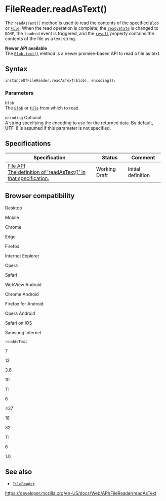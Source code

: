 # FileReader.readAsText()

The `readAsText()` method is used to read the contents of the specified [`Blob`](../blob) or [`File`](../file). When the read operation is complete, the [`readyState`](readystate) is changed to `DONE`, the `loadend` event is triggered, and the [`result`](result) property contains the contents of the file as a text string.

**Newer API available**  
The [`Blob.text()`](../blob/text) method is a newer promise-based API to read a file as text.

## Syntax

    instanceOfFileReader.readAsText(blob[, encoding]);

### Parameters

`blob`  
The [`Blob`](../blob) or [`File`](../file) from which to read.

`encoding` <span class="badge inline optional">Optional</span>  
A string specifying the encoding to use for the returned data. By default, UTF-8 is assumed if this parameter is not specified.

## Specifications

<table><thead><tr class="header"><th>Specification</th><th>Status</th><th>Comment</th></tr></thead><tbody><tr class="odd"><td><a href="https://w3c.github.io/FileAPI/#readAsDataText">File API<br />
<span class="small">The definition of 'readAsText()' in that specification.</span></a></td><td><span class="spec-wd">Working Draft</span></td><td>Initial definition</td></tr></tbody></table>

## Browser compatibility

Desktop

Mobile

Chrome

Edge

Firefox

Internet Explorer

Opera

Safari

WebView Android

Chrome Android

Firefox for Android

Opera Android

Safari on IOS

Samsung Internet

`readAsText`

7

12

3.6

10

11

6

≤37

18

32

11

6

1.0

## See also

- [`FileReader`](../filereader)

<a href="https://developer.mozilla.org/en-US/docs/Web/API/FileReader/readAsText" class="_attribution-link">https://developer.mozilla.org/en-US/docs/Web/API/FileReader/readAsText</a>
